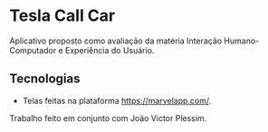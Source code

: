 # Tesla Call Car

Aplicativo proposto como avaliação da matéria Interação Humano-Computador e Experiência do Usuário.

## Tecnologias
- Telas feitas na plataforma https://marvelapp.com/.

Trabalho feito em conjunto com João Victor Plessim. 
